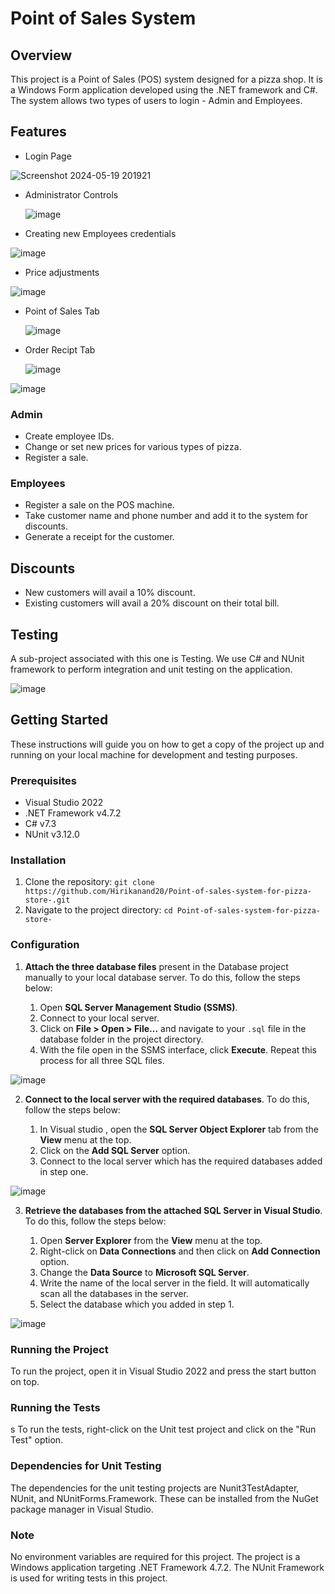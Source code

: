 # Point of Sales System

## Overview
This project is a Point of Sales (POS) system designed for a pizza shop. It is a Windows Form application developed using the .NET framework and C#. The system allows two types of users to login - Admin and Employees.

## Features
- Login Page
  
![Screenshot 2024-05-19 201921](https://github.com/Hirikanand20/Point-of-sales-system-for-pizza-store-/assets/76699698/3e8c98b8-71fa-4545-a0fe-3aed0ed76862)

- Administrator Controls
  
  ![image](https://github.com/Hirikanand20/Point-of-sales-system-for-pizza-store-/assets/76699698/f32596b9-8d93-44e8-bc8c-8b3c7250f3f6)


- Creating new Employees credentials

![image](https://github.com/Hirikanand20/Point-of-sales-system-for-pizza-store-/assets/76699698/2ea50e06-77ef-4363-a771-1899ccd0be5c)

- Price adjustments

![image](https://github.com/Hirikanand20/Point-of-sales-system-for-pizza-store-/assets/76699698/6f7b634d-8bfe-4d76-82b1-7a9c867a00fc)

- Point of Sales Tab

  ![image](https://github.com/Hirikanand20/Point-of-sales-system-for-pizza-store-/assets/76699698/bee30c5c-d299-4f5b-864b-65d164413c75)

- Order Recipt Tab

  ![image](https://github.com/Hirikanand20/Point-of-sales-system-for-pizza-store-/assets/76699698/11fea470-d00e-4b86-a009-96c4694c542a)



![image](https://github.com/Hirikanand20/Point-of-sales-system-for-pizza-store-/assets/76699698/4b69adb6-e134-4821-898f-acefdfab92f1)


  




### Admin
- Create employee IDs.
- Change or set new prices for various types of pizza.
- Register a sale.

### Employees
- Register a sale on the POS machine.
- Take customer name and phone number and add it to the system for discounts.
- Generate a receipt for the customer.

## Discounts
- New customers will avail a 10% discount.
- Existing customers will avail a 20% discount on their total bill.

## Testing
A sub-project associated with this one is Testing. We use C# and NUnit framework to perform integration and unit testing on the application.


![image](https://github.com/Hirikanand20/Point-of-sales-system-for-pizza-store-/assets/76699698/5bb6117f-ed12-44e3-9a88-4bb4c2c08fcf)

## Getting Started

These instructions will guide you on how to get a copy of the project up and running on your local machine for development and testing purposes.

### Prerequisites

- Visual Studio 2022
- .NET Framework v4.7.2
- C# v7.3
- NUnit v3.12.0

### Installation

1. Clone the repository: `git clone https://github.com/Hirikanand20/Point-of-sales-system-for-pizza-store-.git`
2. Navigate to the project directory: `cd Point-of-sales-system-for-pizza-store-`

### Configuration

1. **Attach the three database files** present in the Database project manually to your local database server. To do this, follow the steps below:

    1. Open **SQL Server Management Studio (SSMS)**.
    2. Connect to your local server.
    3. Click on **File > Open > File...** and navigate to your `.sql` file in the database folder in the project directory.
    4. With the file open in the SSMS interface, click **Execute**. Repeat this process for all three SQL files.


  ![image](https://github.com/Hirikanand20/Point-of-sales-system-for-pizza-store-/assets/76699698/489ee78e-697f-42b0-92bb-864a4c3b3f34)

  2. **Connect to the local server with the required databases**. To do this, follow the steps below:


     1. In Visual studio , open the **SQL Server Object Explorer** tab from the **View** menu at the 
        top.
     2. Click on the **Add SQL Server** option.
     3. Connect to the local server which has the required databases added in step one.


![image](https://github.com/Hirikanand20/Point-of-sales-system-for-pizza-store-/assets/76699698/6a0f9aa7-efbf-49cb-89fc-0a551739b878)



3. **Retrieve the databases from the attached SQL Server in Visual Studio**. To do this, follow the steps below:

    1. Open **Server Explorer** from the **View** menu at the top.
    2. Right-click on **Data Connections** and then click on **Add Connection** option.
    3. Change the **Data Source** to **Microsoft SQL Server**.
    4. Write the name of the local server in the field. It will automatically scan all the databases in the server.
    5. Select the database which you added in step 1. 


![image](https://github.com/Hirikanand20/Point-of-sales-system-for-pizza-store-/assets/76699698/ba76db52-914f-4e22-8b58-52563350d760)


### Running the Project

To run the project, open it in Visual Studio 2022 and press the start button on top.

### Running the Tests
s
To run the tests, right-click on the Unit test project and click on the "Run Test" option.

### Dependencies for Unit Testing

The dependencies for the unit testing projects are Nunit3TestAdapter, NUnit, and NUnitForms.Framework. These can be installed from the NuGet package manager in Visual Studio.

### Note

No environment variables are required for this project. The project is a Windows application targeting .NET Framework 4.7.2. The NUnit Framework is used for writing tests in this project.
